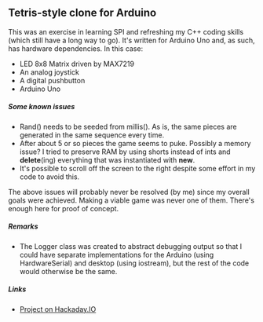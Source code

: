 ## Tetris-style clone for Arduino

This was an exercise in learning SPI and refreshing my C++ coding skills (which still have a long way to go). It's written for Arduino Uno and, as such, has hardware dependencies. In this case:

* LED 8x8 Matrix driven by MAX7219
* An analog joystick
* A digital pushbutton
* Arduino Uno

##### Some known issues
* Rand() needs to be seeded from millis(). As is, the same pieces are generated in the same sequence every time.
* After about 5 or so pieces the game seems to puke. Possibly a memory issue? I tried to preserve RAM by using shorts instead of ints and **delete**(ing) everything that was instantiated with **new**.
* It's possible to scroll off the screen to the right despite some effort in my code to avoid this.

The above issues will probably never be resolved (by me) since my overall goals were achieved. Making a viable game was never one of them. There's enough here for proof of concept.

##### Remarks
* The Logger class was created to abstract debugging output so that I could have separate implementations for the Arduino (using HardwareSerial) and desktop (using iostream), but the rest of the code would otherwise be the same. 

##### Links
* [Project on Hackaday.IO](https://hackaday.io/project/171994-arduino-tetris-clone-with-max7219-8x8-matrix)
